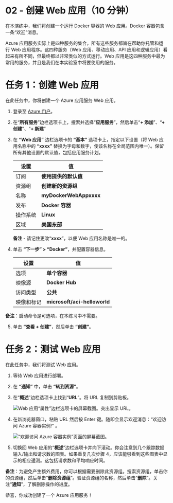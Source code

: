 ﻿---
wts:
    title: '02 - 创建 Web 应用（10 分钟）'
    module: '模块 02 - 核心 Azure 服务（工作负载）'
---
# 02 - 创建 Web 应用（10 分钟）

在本演练中，我们将创建一个运行 Docker 容器的 Web 应用。Docker 容器包含一条“欢迎”消息。 

Azure 应用服务实际上是四种服务的集合，所有这些服务都旨在帮助你托管和运行 Web 应用程序。这四种服务（Web 应用、移动应用、API 应用和逻辑应用）看起来有所不同，但最终都以非常类似的方式运行。Web 应用是这四种服务中最为常用的服务，并且是我们在本实验室中将要使用的服务。

# 任务 1：创建 Web 应用 

在此任务中，你将创建一个 Azure 应用服务 Web 应用。 

1. 登录至 [Azure 门户](http://portal.azure.com/)。 

2. 在“**所有服务**”边栏选项卡上，搜索并选择“**应用服务**”，然后单击“**+ 添加**”、“**+ 创建**”、“**+ 新建**”

3. 在 **“Web 应用”** 边栏选项卡的 **“基本”** 选项卡上，指定以下设置（将 Web 应用名称中的 **“xxxx”** 替换为字母和数字，使该名称在全局范围内唯一）。保留所有其他设置的默认值，包括应用服务计划。 

    | 设置 | 值 |
    | -- | -- |
    | 订阅 | **使用提供的默认值** |
    | 资源组 | **创建新的资源组**|
    | 名称 | **myDockerWebAppxxxx** |
    | 发布 | **Docker 容器** |
    | 操作系统 | **Linux** |
    | 区域 | **美国东部** |
    
    **备注** - 请记住更改“**xxxx**”，以便 Web 应用名称是唯一的。

4. 单击 **“下一步” > “Docker”**，并配置容器信息。  

    | 设置 | 值 |
    | -- | -- |
    | 选项 | **单个容器** |
    | 映像源 | **Docker Hub** |
    | 访问类型 | **公共** |
    | 映像和标记 | **microsoft/aci-helloworld** |
    
 **备注**：启动命令是可选项，在本练习中不需要。

5. 单击 **“查看 + 创建”**，然后单击 **“创建”**。 

# 任务 2：测试 Web 应用

在此任务中，我们将测试 Web 应用。

1. 等待 Web 应用进行部署。

2. 在 **“通知”** 中，单击 **“转到资源”**。 

3. 在“**概述**”边栏选项卡上找到“**URL**”。将 URL 复制到剪贴板。

    ![Web 应用“属性”边栏选项卡的屏幕截图。突出显示 URL。](../images/0801.png)

4. 在新浏览器窗口，粘贴 URL 然后按 Enter 键。随即会显示欢迎消息：“欢迎访问 Azure 容器实例!” 。

    ![“欢迎访问 Azure 容器实例”页面的屏幕截图。](../images/0802.png)

5. 切换回 Web 应用的“**概述**”边栏选项卡并向下滚动。你会注意到几个跟踪数据输入/输出和请求数的图表。如果重复几次步骤 4，应该能够看到这些图表中显示的相应遥测。这包括请求数和平均响应时间。 

**备注**：为避免产生额外费用，你可以根据需要删除此资源组。搜索资源组，单击你的资源组，然后单击“**删除资源组**”。验证资源组的名称，然后单击“**删除**”。关注“**通知**”，了解删除操作的进度。

恭喜，你成功创建了一个 Azure 应用服务！
